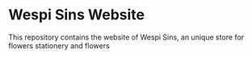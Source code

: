 # Wespi Sins Website

This repository contains the website of Wespi Sins, an unique store for flowers stationery and flowers
